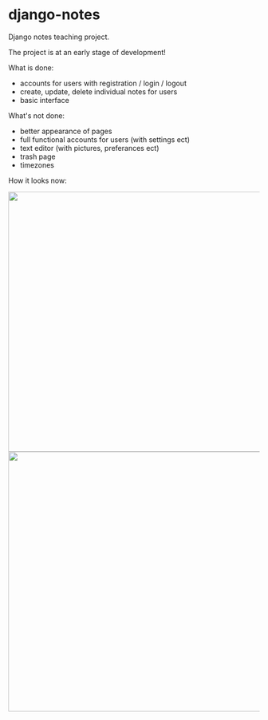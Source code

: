 # django-notes

Django notes teaching project.

The project is at an early stage of development!

What is done:
- accounts for users with registration / login / logout
- create, update, delete individual notes for users
- basic interface

What's not done:
- better appearance of pages
- full functional accounts for users (with settings ect)
- text editor (with pictures, preferances ect)
- trash page
- timezones

How it looks now:


<img src="https://github.com/lestec-al/django-notes/raw/master/data/pic_main.png" width="681" height="521" />
<img src="https://github.com/lestec-al/django-notes/raw/master/data/pic_main_2.png" width="681" height="521" />
